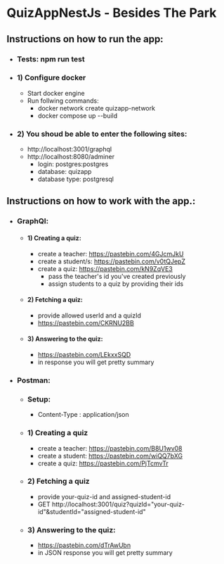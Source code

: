 # QuizAppNestJs - Besides The Park

## Instructions on how to run the app:
- ### Tests: npm run test
- ### 1) Configure docker
    - Start docker engine 
    - Run follwing commands: 
      - docker network create quizapp-network
      - docker compose up --build
- ### 2) You shoud be able to enter the following sites:
    - http://localhost:3001/graphql
    - http://localhost:8080/adminer
        -  login: postgres:postgres
        -  database: quizapp
        -  database type: postgresql
## Instructions on how to work with the app.:
- ### GraphQl:
    - #### 1) Creating a quiz:
        - create a teacher: https://pastebin.com/4GJcmJkU
        - create a student/s: https://pastebin.com/v0tQJepZ
        - create a quiz: https://pastebin.com/kN9ZqVE3
            - pass the teacher's id you've created previously
            - assign students to a quiz by providing their ids
    - #### 2) Fetching a quiz:
        - provide allowed userId and a quizId
        - https://pastebin.com/CKRNU2BB
    - #### 3) Answering to the quiz:
        - https://pastebin.com/LEkxxSQD
        - in response you will get pretty summary
- ### Postman:
    - ### Setup:
        - Content-Type : application/json
    - ### 1) Creating a quiz
        - create a teacher: https://pastebin.com/B8U1wv08
        - create a student: https://pastebin.com/wiQQ7bXG
        - create a quiz: https://pastebin.com/PjTcmvTr
    - ### 2) Fetching a quiz
        - provide your-quiz-id and assigned-student-id
        - GET http://localhost:3001/quiz?quizId="your-quiz-id"&studentId="assigned-student-id"
    - ### 3) Answering to the quiz:
        - https://pastebin.com/dTrAwUbn
        - in JSON response you will get pretty summary
